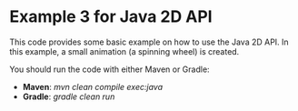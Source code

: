 # Example 3 for Java 2D API #

This code provides some basic example on how to use the Java 2D API. In this example, a small animation (a spinning wheel) is created.

You should run the code with either Maven or Gradle:

* **Maven**: _mvn clean compile exec:java_
* **Gradle**: _gradle clean run_